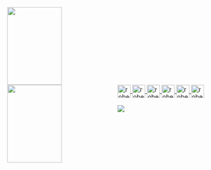 <div>
<a href="https://github.com/RobertOcsV/RobertOcsV">
<img align="top"height="180em" width="50%"  src="https://github-readme-stats.vercel.app/api?username=RobertOcsV&show_icons=true&theme=dark">

<img align="left"  height="180em" width="50%" src="https://github-readme-stats.vercel.app/api/top-langs/?username=RobertOcsV&layout=compact&theme=dark)](https://github.com/anuraghazra/github-readme-stats">
<div>



  <div>
  <img  alt="robert html" align="center" heigh="30px" width="30px"src="https://cdn.jsdelivr.net/gh/devicons/devicon/icons/html5/html5-original.svg" />
  <img  alt="robert css" align="center" heigh="30px" width="30px"src="https://cdn.jsdelivr.net/gh/devicons/devicon/icons/css3/css3-original.svg" />
  <img  alt="robert js" align="center" heigh="30px" width="30px"src="https://cdn.jsdelivr.net/gh/devicons/devicon/icons/javascript/javascript-original.svg" />
  <img alt="robert js" align="center" heigh="30px" width="30px"src="https://cdn.jsdelivr.net/gh/devicons/devicon/icons/react/react-original.svg" />
  <img alt="robert js" align="center" heigh="30px" width="30px"src="https://cdn.jsdelivr.net/gh/devicons/devicon/icons/java/java-original.svg" />
  <img  alt="robert js" align="center" heigh="30px" width="30px"src="https://cdn.jsdelivr.net/gh/devicons/devicon/icons/python/python-original.svg" />
 <div>
   <br>
   <div>
    <a href="https://www.linkedin.com/in/robert-oliveira-4799b7138/" target="_blank"> <img src="https://img.shields.io/badge/LinkedIn-0077B5?style=for-the-badge&logo=linkedin&logoColor=black"></a>
<div>
 
